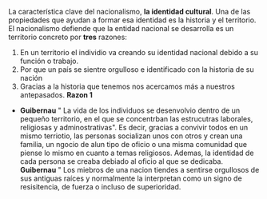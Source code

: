 La característica  clave del nacionalismo, **la identidad cultural**. Una de las propiedades que ayudan a formar esa identidad es la historia y el territorio.
El nacionalismo defiende que la entidad nacional se desarrolla es un territorio concreto por **tres** razones:
1. En un territorio el individio va creando su identidad nacional debido a su función o trabajo.
2. Por que un país se sientre orgulloso e identificado con la historia de su nación
3. Gracias a la historia que tenemos nos acercamos más a nuestros antepasados.
**Razon 1**
- **Guibernau** " La vida de los individuos se desenvolvio dentro de un pequeño territorio, en el que se concentrban las estrucutras laborales, religiosas y adminostrativas". Es decir, gracias a convivir todos en un mismo terriotio, las personas socializan unos con otros y crean una familia, un ngocio de alun tipo de oficio o una misma comunidad que piense lo mismo en cuanto a temas religiosos. Ademas, la identidad de cada persona se creaba debiado al oficio al que se dedicaba.
**Guibernau** " Los miebros de una nacion tiendes a sentirse orgullosos de sus antiguas raíces y normalmente la interpretan como un signo de resisitencia, de fuerza o incluso de superioridad. 
